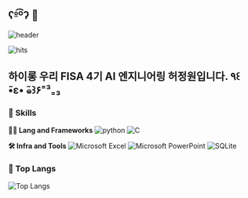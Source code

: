 ## ʕº̫͡ºʔ 👋

![header](https://capsule-render.vercel.app/api?type=cylinder&color=gradient&height=180&text=Hello+World%21&fontSize=70&fontAlign=50&fontAlignY=50&desc=weonyee+archive&descSize=20&descAlign=50&descAlignY=75)

![hits](https://hits.seeyoufarm.com/api/count/incr/badge.svg?url=https%3A%2F%2Fgithub.com%2Fweonyee&edge_flat=true&title=hits)


## 하이롱 우리 FISA 4기 AI 엔지니어링 허정원입니다. ٩꒰ ̃•ε• ̃๑꒱۶⁼³₌₃


### 🦾 Skills
**🧑‍💻 Lang and Frameworks**
![python](https://img.shields.io/badge/python-3776AB.svg?&style=for-the-badge&logo=python&logoColor=white) ![C](https://img.shields.io/badge/c-A8B9CC.svg?&style=for-the-badge&logo=c&logoColor=white) 

**🛠️ Infra and Tools**
![Microsoft Excel](https://img.shields.io/badge/microsoftexcel-217346.svg?&style=for-the-badge&logo=microsoftexcel&logoColor=white) ![Microsoft PowerPoint](https://img.shields.io/badge/microsoftpowerpoint-B7472A.svg?&style=for-the-badge&logo=microsoftpowerpoint&logoColor=white) ![SQLite](https://img.shields.io/badge/sqlite-003B57.svg?&style=for-the-badge&logo=sqlite&logoColor=white) 

### 🚌 Top Langs
![Top Langs](https://github-readme-stats.vercel.app/api/top-langs/?username=weonyee&layout=)
